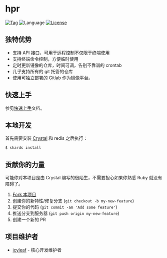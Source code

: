 # hpr

[![Tag](https://img.shields.io/github/tag/icyleaf/hpr.svg)](https://github.com/icyleaf/hpr/releases)
![Language](https://img.shields.io/badge/language-crystal-776791.svg)
[![License](https://img.shields.io/github/license/icyleaf/hpr.svg)](https://github.com/icyleaf/hpr/blob/master/LICENSE)

## 独特优势

* 支持 API 接口，可用于远程控制不仅限于终端使用
* 支持终端命令控制，方便临时使用
* 定时更新镜像的仓库，时间可调，告别不靠谱的 crontab
* 几乎支持所有的 git 托管的仓库
* 使用可独立部署的 Gitlab 作为镜像平台。

## 快速上手

参见[快速上手](quickstart.md)文档。

## 本地开发

首先需要安装 [Crystal](https://crystal-lang.org/docs/installation/index.html) 和 redis 之后执行：

```bash
$ shards install
```

## 贡献你的力量

可能你对本项目是由 Crystal 编写的很陌生，不需要担心如果你熟悉 Ruby 就没有障碍了。

1. [Fork 本项目](https://github.com/icyleaf/hpr/fork)
2. 创建你的新特性/修复分支 (`git checkout -b my-new-feature`)
3. 提交你的代码 (`git commit -am 'Add some feature'`)
4. 推送分支到服务器 (`git push origin my-new-feature`)
5. 创建一个新的 PR

## 项目维护者

- [icyleaf](https://github.com/icyleaf) - 核心开发维护者

